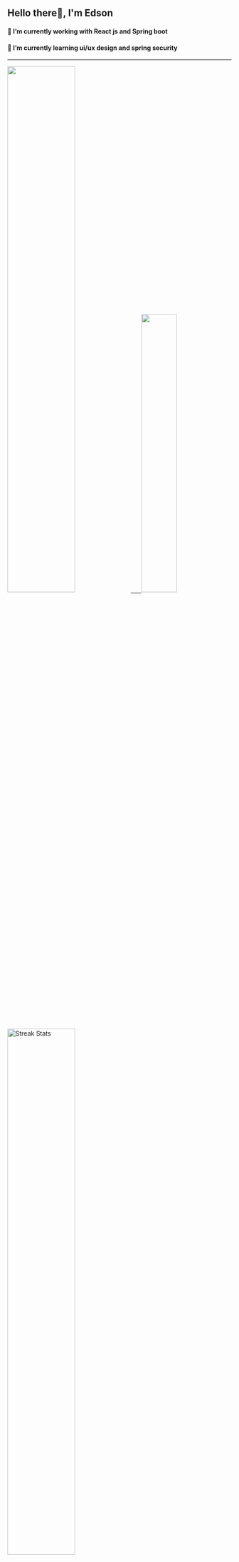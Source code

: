 
## Hello there👋, I'm Edson 

#### 🔭 I’m currently working with React js and Spring boot 
#### 🌱 I’m currently learning ui/ux design and spring security
---
    
  

 <p align="left">
  <a href="https://github.com/EdsonNhancale">
  <img width=55% src="https://github-readme-stats.vercel.app/api?username=EdsonNhancale&show_icons=true&theme=dracula&include_all_commits=true&count_private=true"/>&nbsp;&nbsp;&nbsp;&nbsp;&nbsp;
  <img  width=40% src="https://github-readme-stats.vercel.app/api/top-langs/?username=EdsonNhancale&layout=compact&langs_count=7&theme=dracula"/>
</p>

  <p align="left">
    <a href="https://github.com/EdsonNhancale"><img width=55% alt="Streak Stats" src="https://github-readme-streak-stats.herokuapp.com/?user=EdsonNhancale&theme=dracula"/></a>
   </p>

 
 <!--START_SECTION:waka-->

```text
From: 16 November 2022 - To: 10 May 2023

Total Time: 348 hrs 7 mins

JavaScript       293 hrs 46 mins █████████████████████░░░░   84.39 %
Dart             14 hrs 6 mins   █░░░░░░░░░░░░░░░░░░░░░░░░   04.05 %
Java             6 hrs 49 mins   ▒░░░░░░░░░░░░░░░░░░░░░░░░   01.96 %
Other            6 hrs 48 mins   ▒░░░░░░░░░░░░░░░░░░░░░░░░   01.96 %
JSON             6 hrs 6 mins    ▒░░░░░░░░░░░░░░░░░░░░░░░░   01.75 %
```

<!--END_SECTION:waka-->

<div> 
  <a href="www.linkedin.com/in/edson-nhancale-7849781a6" target="_blank"><img src="https://img.shields.io/badge/-LinkedIn-%230077B5?style=for-the-badge&logo=linkedin&logoColor=white" target="_blank"></a> 

</div>

